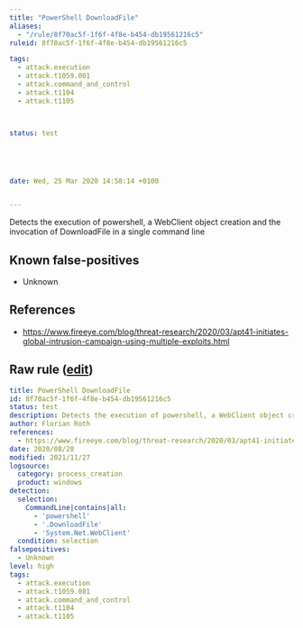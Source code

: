 ```yaml
---
title: "PowerShell DownloadFile"
aliases:
  - "/rule/8f70ac5f-1f6f-4f8e-b454-db19561216c5"
ruleid: 8f70ac5f-1f6f-4f8e-b454-db19561216c5

tags:
  - attack.execution
  - attack.t1059.001
  - attack.command_and_control
  - attack.t1104
  - attack.t1105



status: test





date: Wed, 25 Mar 2020 14:58:14 +0100


---
```


Detects the execution of powershell, a WebClient object creation and the invocation of DownloadFile in a single command line

<!--more-->


## Known false-positives

* Unknown



## References

* https://www.fireeye.com/blog/threat-research/2020/03/apt41-initiates-global-intrusion-campaign-using-multiple-exploits.html


## Raw rule ([edit](https://github.com/SigmaHQ/sigma/edit/master/rules/windows/process_creation/proc_creation_win_susp_ps_downloadfile.yml))
```yaml
title: PowerShell DownloadFile
id: 8f70ac5f-1f6f-4f8e-b454-db19561216c5
status: test
description: Detects the execution of powershell, a WebClient object creation and the invocation of DownloadFile in a single command line
author: Florian Roth
references:
  - https://www.fireeye.com/blog/threat-research/2020/03/apt41-initiates-global-intrusion-campaign-using-multiple-exploits.html
date: 2020/08/28
modified: 2021/11/27
logsource:
  category: process_creation
  product: windows
detection:
  selection:
    CommandLine|contains|all:
      - 'powershell'
      - '.DownloadFile'
      - 'System.Net.WebClient'
  condition: selection
falsepositives:
  - Unknown
level: high
tags:
  - attack.execution
  - attack.t1059.001
  - attack.command_and_control
  - attack.t1104
  - attack.t1105

```
